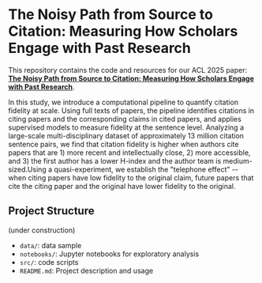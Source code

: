 # The Noisy Path from Source to Citation: Measuring How Scholars Engage with Past Research

This repository contains the code and resources for our ACL 2025 paper: **[The Noisy Path from Source to Citation: Measuring How Scholars Engage with Past Research](https://github.com/hongcchen/citation_fidelity/edit/main/README.md)**. 

In this study, we introduce a computational pipeline to quantify citation fidelity at scale. Using full texts of papers, the pipeline identifies citations in citing papers and the corresponding claims in cited papers, and applies supervised models to measure fidelity at the sentence level. Analyzing a large-scale multi-disciplinary dataset of approximately 13 million citation sentence pairs, we find that citation fidelity is higher when authors cite papers that are 1) more recent and intellectually close, 2) more accessible, and 3) the first author has a lower H-index and the author team is medium-sized.Using a quasi-experiment, we establish the "telephone effect" -- when citing papers have low fidelity to the original claim, future papers that cite the citing paper and the original have lower fidelity to the original. 

## Project Structure
(under construction)
- `data/`: data sample  
- `notebooks/`: Jupyter notebooks for exploratory analysis  
- `src/`: code scripts  
- `README.md`: Project description and usage

